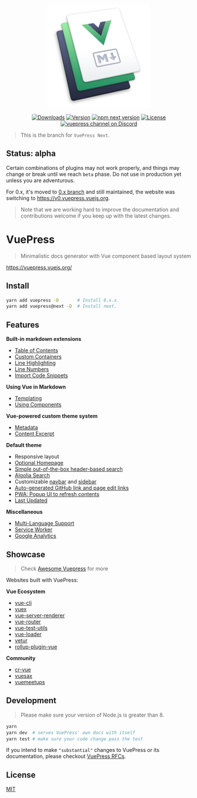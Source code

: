 <p align="center">
  <a href="https://vuepress.vuejs.org/" target="_blank">
    <img width="280" src="https://raw.githubusercontent.com/vuejs/vuepress/master/packages/docs/docs/.vuepress/public/hero.png" alt="logo">
  </a>
</p>

<p align="center">
  <a href="https://npmcharts.com/compare/vuepress?minimal=true"><img src="https://img.shields.io/npm/dm/vuepress.svg" alt="Downloads"></a>
  <a href="https://www.npmjs.com/package/vuepress"><img src="https://img.shields.io/npm/v/vuepress.svg" alt="Version"></a>
  <a href="https://www.npmjs.com/package/vuepress"><img src="https://badgen.net/npm/v/vuepress/next" alt="npm next version"></a>
  <a href="https://www.npmjs.com/package/vuepress"><img src="https://img.shields.io/npm/l/vuepress.svg" alt="License"></a>
  <a href="https://discordapp.com/invite/HBherRA"><img src="https://img.shields.io/badge/Discord-join%20chat-738bd7.svg" alt="vuepress channel on Discord"></a>
</p>

> This is the branch for `VuePress Next`.

## Status: alpha

Certain combinations of plugins may not work properly, and things may change or break until we reach `beta` phase. Do not use in production yet unless you are adventurous.

For 0.x, it's moved to [0.x branch](https://github.com/vuejs/vuepress/tree/0.x) and still maintained, the website was switching to https://v0.vuepress.vuejs.org.

> Note that we are working hard to improve the documentation and contributions welcome if you keep up with the latest changes.

# VuePress

> Minimalistic docs generator with Vue component based layout system

https://vuepress.vuejs.org/

## Install

```bash
yarn add vuepress -D       # Install 0.x.x.
yarn add vuepress@next -D  # Install next.
```

## Features

**Built-in markdown extensions**

* [Table of Contents](https://vuepress.vuejs.org/guide/markdown.html#table-of-contents)
* [Custom Containers](https://vuepress.vuejs.org/guide/markdown.html#custom-containers)
* [Line Highlighting](https://vuepress.vuejs.org/guide/markdown.html#line-highlighting-in-code-blocks)
* [Line Numbers](https://vuepress.vuejs.org/guide/markdown.html#line-numbers)
* [Import Code Snippets](https://vuepress.vuejs.org/guide/markdown.html#import-code-snippets)

**Using Vue in Markdown**

* [Templating](https://vuepress.vuejs.org/guide/using-vue.html#templating)
* [Using Components](https://vuepress.vuejs.org/guide/using-vue.html#using-components)

**Vue-powered custom theme system**

* [Metadata](https://vuepress.vuejs.org/theme/writing-a-theme.html#site-and-page-metadata)
* [Content Excerpt](https://vuepress.vuejs.org/theme/writing-a-theme.html#content-excerpt)

**Default theme**

* Responsive layout
* [Optional Homepage](https://vuepress.vuejs.org/theme/default-theme-config.html#homepage)
* [Simple out-of-the-box header-based search](https://vuepress.vuejs.org/theme/default-theme-config.html#built-in-search)
* [Algolia Search](https://vuepress.vuejs.org/theme/default-theme-config.html#algolia-search)
* Customizable [navbar](https://vuepress.vuejs.org/theme/default-theme-config.html#navbar) and [sidebar](https://vuepress.vuejs.org/theme/default-theme-config.html#sidebar)
* [Auto-generated GitHub link and page edit links](https://vuepress.vuejs.org/theme/default-theme-config.html#git-repo-and-edit-links)
* [PWA: Popup UI to refresh contents](https://vuepress.vuejs.org/theme/default-theme-config.html#popup-ui-to-refresh-contents)
* [Last Updated](https://vuepress.vuejs.org/theme/default-theme-config.html#last-updated)

**Miscellaneous**

* [Multi-Language Support](https://vuepress.vuejs.org/guide/i18n.html)
* [Service Worker](https://vuepress.vuejs.org/config/#serviceworker)
* [Google Analytics](https://vuepress.vuejs.org/config/#ga)

## Showcase

> Check [Awesome Vuepress](https://github.com/meteorlxy/awesome-vuepress) for more

Websites built with VuePress:

**Vue Ecosystem**

* [vue-cli](https://cli.vuejs.org/)
* [vuex](https://vuex.vuejs.org/)
* [vue-server-renderer](https://ssr.vuejs.org/)
* [vue-router](https://router.vuejs.org/)
* [vue-test-utils](https://vue-test-utils.vuejs.org/)
* [vue-loader](https://vue-loader.vuejs.org/)
* [vetur](https://vuejs.github.io/vetur/)
* [rollup-plugin-vue](https://rollup-plugin-vue.vuejs.org/)

**Community**

* [cr-vue](https://cr-vue.mio3io.com/)
* [vuesax](https://lusaxweb.github.io/vuesax/)
* [vuemeetups](https://vuemeetups.org)


## Development

> Please make sure your version of Node.js is greater than 8.

``` bash
yarn
yarn dev  # serves VuePress' own docs with itself
yarn test # make sure your code change pass the test
```

If you intend to make `"substantial"` changes to VuePress or its documentation, please checkout [VuePress RFCs](./rfcs/README.md).

## License

[MIT](https://github.com/vuejs/vuepress/blob/master/LICENSE)
